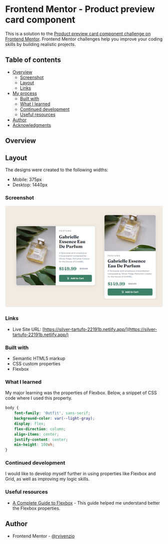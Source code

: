
# Frontend Mentor - Product preview card component

This is a solution to the [Product preview card component challenge on Frontend Mentor](https://www.frontendmentor.io/challenges/product-preview-card-component-GO7UmttRfa). Frontend Mentor challenges help you improve your coding skills by building realistic projects. 

## Table of contents

- [Overview](#overview)
  - [Screenshot](#screenshot)
  - [Layout](#Layout)
  - [Links](#links)
- [My process](#my-process)
  - [Built with](#built-with)
  - [What I learned](#what-i-learned)
  - [Continued development](#continued-development)
  - [Useful resources](#useful-resources)
- [Author](#author)
- [Acknowledgments](#acknowledgments)


## Overview

## Layout

The designs were created to the following widths:

- Mobile: 375px
- Desktop: 1440px

### Screenshot
![](images/screenshot.png)

### Links
- Live Site URL: [https://silver-tartufo-22191b.netlify.app/](https://silver-tartufo-22191b.netlify.app/)

### Built with

- Semantic HTML5 markup
- CSS custom properties
- Flexbox

### What I learned
My major learning was the properties of Flexbox. Below, a snippet of CSS code where I used this property.
 
```css
body {
    font-family: 'Outfit', sans-serif;
    background-color: var(--light-gray);
    display: flex;
    flex-direction: column;
    align-items: center;
    justify-content: center;
    min-height: 100vh;
}
```

### Continued development
I would like to develop myself further in using properties like Flexbox and Grid, as well as improving my logic skills.

### Useful resources
- [A Complete Guide to Flexbox](https://css-tricks.com/snippets/css/a-guide-to-flexbox/) - This guide helped me understand better the Flexbox properties.

## Author
- Frontend Mentor - [@rvivenzio](https://www.frontendmentor.io/profile/rvivenzio)